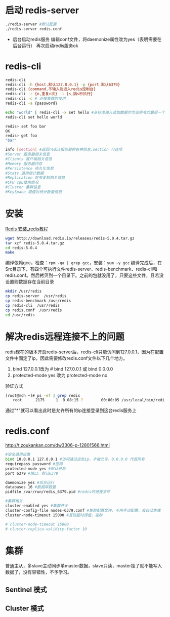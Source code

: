 
# 启动 redis-server

```bash
./redis-server #默认配置
./redis-server redis.conf
```
- 后台启动redis服务
编辑conf文件，将daemonize属性改为yes（表明需要在后台运行）
再次启动redis服务ok

# redis-cli
```bash
redis-cli
redis-cli -h {host,默认127.0.0.1} -p {port,默认6379}
redis-cli {command,不输入则进入redis控制台}
redis-cli -r {n,重复n次} -i {s,隔s秒执行}
redis-cli -c # 连接集群时使用
redis-cli -a {password}

echo "world" | redis-cli -x set hello #从标准输入读取数据作为该命令的最后一个参数
redis-cli set hello world

redis> set foo bar
OK
redis> get foo
"bar"

info [section] #返回redis服务器的各种信息,section 可选项
#Server 服务器相关信息
#Clients 客户端相关信息
#Memory 服务器内存
#Persistence 持久化信息
#Stats 通用统计数据
#Replication 蛀虫复制相关信息
#CPU cpu使用情况
#Cluster 集群信息
#KeySpace 键值对统计数量信息
```

# 安装
[Redis 安装_redis教程](https://www.redis.net.cn/tutorial/3503.html)
```bash
wget http://download.redis.io/releases/redis-5.0.4.tar.gz
tar xzf redis-5.0.4.tar.gz
cd redis-5.0.4
make
```
编译依赖gcc，检查：`rpm -qa | grep gcc`，安装：`yum -y gcc`
编译完成后，在Src目录下，有四个可执行文件redis-server、redis-benchmark、redis-cli和redis.conf。然后拷贝到一个目录下。之前的包就没用了，只要这些文件，且若没设置则数据存在当前目录
```bash
mkdir /usr/redis
cp redis-server  /usr/redis
cp redis-benchmark /usr/redis
cp redis-cli  /usr/redis
cp redis.conf  /usr/redis
cd /usr/redis
```

# 解决redis远程连接不上的问题
redis现在的版本开启redis-server后，redis-cli只能访问到127.0.0.1，因为在配置文件中固定了ip，因此需要修改redis.conf文件以下几个地方。

1. bind 127.0.0.1改为 # bind 127.0.0.1 或 bind 0.0.0.0
2. protected-mode yes 改为 protected-mode no

验证方式
```bash
[root@mch ~]# ps -ef | grep redis
　　root      2175     1  0 08:15 ?        00:00:05 /usr/local/bin/redis-server *:6379
```
通过"\*"就可以看出此时是允许所有的ip连接登录到这台redis服务上

# redis.conf
http://t.zoukankan.com/dw3306-p-12801566.html
```bash
#安全通用设置
bind 10.0.0.1 127.0.0.1 #访问通过这些ip，才被允许，0.0.0.0 代表所有
requirepass password #密码
protected-mode yes #默认开启
port 6379 #端口，默认6379

daemonize yes #后台运行
databases 16 #数据库数量
pidfile /var/run/redis_6379.pid #redis的进程文件

#集群相关
cluster-enabled yes #集群开关
cluster-config-file nodes-6379.conf #集群配置文件，不用手动配置，会自动生成
cluster-node-timeout 15000 #互联超时阀值，毫秒

# cluster-node-timeout 15000
# cluster-replica-validity-factor 10
```

# 集群
普通主从，多slave主动同步单master数据，slave只读，master挂了就不能写入数据了，没有容错性，不予学习。
## Sentinel 模式



## Cluster 模式


